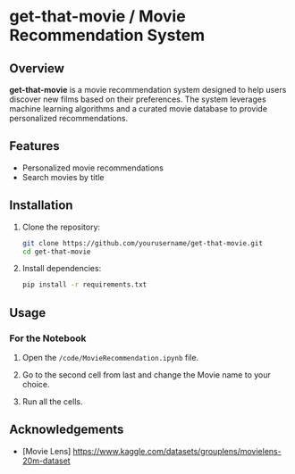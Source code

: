 # get-that-movie / Movie Recommendation System

## Overview

**get-that-movie** is a movie recommendation system designed to help users discover new films based on their preferences. The system leverages machine learning algorithms and a curated movie database to provide personalized recommendations.

## Features

- Personalized movie recommendations
- Search movies by title

## Installation

1. Clone the repository:
    ```bash
    git clone https://github.com/yourusername/get-that-movie.git
    cd get-that-movie
    ```
2. Install dependencies:
    ```bash
    pip install -r requirements.txt
    ```

## Usage

### For the Notebook
1. Open the ```/code/MovieRecommendation.ipynb``` file.

2. Go to the second cell from last and change the Movie name to your choice.

3. Run all the cells.

## Acknowledgements

- [Movie Lens] https://www.kaggle.com/datasets/grouplens/movielens-20m-dataset